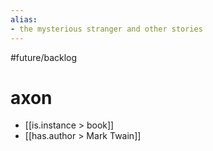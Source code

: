 ```yaml
---
alias:
- the mysterious stranger and other stories
---
```

#future/backlog 

# axon
- [[is.instance > book]]
- [[has.author > Mark Twain]]